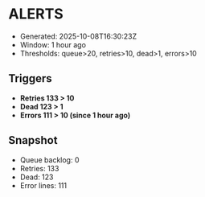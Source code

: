 # ALERTS

- Generated: 2025-10-08T16:30:23Z
- Window: 1 hour ago
- Thresholds: queue>20, retries>10, dead>1, errors>10

## Triggers
- **Retries 133 > 10**
- **Dead 123 > 1**
- **Errors 111 > 10 (since 1 hour ago)**

## Snapshot
- Queue backlog: 0
- Retries: 133
- Dead: 123
- Error lines: 111
